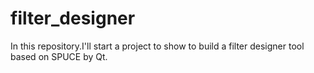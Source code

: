 # filter_designer
In this repository.I'll start a project to show to build a filter designer tool based on SPUCE by Qt.
